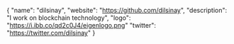 {
  "name": "dilsinay",
  "website": "https://github.com/dilsinay",
  "description": "I work on blockchain technology",
  "logo": "https://i.ibb.co/qd2c0J4/eigenlogo.png"
  "twitter": "https://twitter.com/dilsinay"
}
